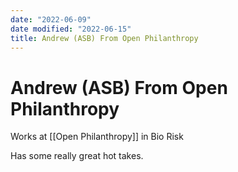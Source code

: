 ```yaml
---
date: "2022-06-09"
date modified: "2022-06-15"
title: Andrew (ASB) From Open Philanthropy
---
```


# Andrew (ASB) From Open Philanthropy
Works at [[Open Philanthropy]] in Bio Risk

Has some really great hot takes.
